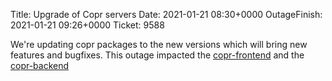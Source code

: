 Title: Upgrade of Copr servers
Date: 2021-01-21 08:30+0000
OutageFinish: 2021-01-21 09:26+0000
Ticket: 9588

We're updating copr packages to the new versions which will bring new
features and bugfixes. This outage impacted the [copr-frontend](https://copr.fedorainfracloud.org)
and the [copr-backend](https://copr-be.cloud.fedoraproject.org/)